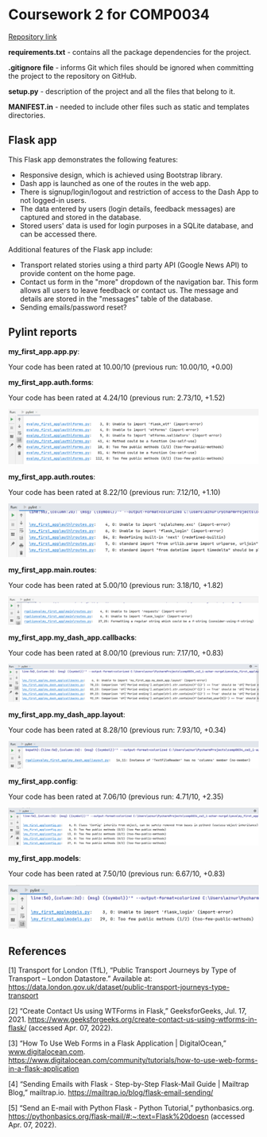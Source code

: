 # Coursework 2 for COMP0034

[Repository link](https://github.com/ucl-comp0035/comp0034_cw2_i-azhar-nurgaliyeva)

**requirements.txt** - contains all the package dependencies for the project.

**.gitignore file** - informs Git which files should be ignored when committing the project to the repository on GitHub.

**setup.py** - description of the project and all the files that belong to it.

**MANIFEST.in** - needed to include other files such as static and templates directories.

## Flask app

This Flask app demonstrates the following features:

- Responsive design, which is achieved using Bootstrap library.
- Dash app is launched as one of the routes in the web app.
- There is signup/login/logout and restriction of access to the Dash App to not logged-in users.
- The data entered by users (login details, feedback messages) are captured and stored in the database.
- Stored users' data is used for login purposes in a SQLite database, and can be accessed there.

Additional features of the Flask app include:

- Transport related stories using a third party API (Google News API) to provide content on the home page.
- Contact us form in the "more" dropdown of the navigation bar. This form allows all users to leave feedback or contact
  us. The message and details are stored in the "messages" table of the database.
- Sending emails/password reset?

## Pylint reports

**my_first_app.app.py**:

Your code has been rated at 10.00/10 (previous run: 10.00/10, +0.00)

**my_first_app.auth.forms**:

Your code has been rated at 4.24/10 (previous run: 2.73/10, +1.52)

![auth_forms](my_first_app/pylint_reports/auth_forms.png)

**my_first_app.auth.routes**:

Your code has been rated at 8.22/10 (previous run: 7.12/10, +1.10)

![auth_routes](my_first_app/pylint_reports/auth_routes.png)

**my_first_app.main.routes**:

Your code has been rated at 5.00/10 (previous run: 3.18/10, +1.82)

![main_routes](my_first_app/pylint_reports/main_routes.png)

**my_first_app.my_dash_app.callbacks**:

Your code has been rated at 8.00/10 (previous run: 7.17/10, +0.83)

![callbacks](my_first_app/pylint_reports/callbacks.png)

**my_first_app.my_dash_app.layout**:

Your code has been rated at 8.28/10 (previous run: 7.93/10, +0.34)

![layout](my_first_app/pylint_reports/layout.png)

**my_first_app.config**:

Your code has been rated at 7.06/10 (previous run: 4.71/10, +2.35)

![config](my_first_app/pylint_reports/config.png)

**my_first_app.models**:

Your code has been rated at 7.50/10 (previous run: 6.67/10, +0.83)

![models](my_first_app/pylint_reports/models.png)

## References

[1] Transport for London (TfL), “Public Transport Journeys by Type of Transport – London Datastore.” Available
at: https://data.london.gov.uk/dataset/public-transport-journeys-type-transport

[2] “Create Contact Us using WTForms in Flask,” GeeksforGeeks, Jul. 17, 2021.
https://www.geeksforgeeks.org/create-contact-us-using-wtforms-in-flask/ (accessed Apr. 07, 2022).

[3] “How To Use Web Forms in a Flask Application | DigitalOcean,” www.digitalocean.com.
https://www.digitalocean.com/community/tutorials/how-to-use-web-forms-in-a-flask-application

[4] “Sending Emails with Flask - Step-by-Step Flask-Mail Guide | Mailtrap Blog,” mailtrap.io.
https://mailtrap.io/blog/flask-email-sending/

[5] “Send an E-mail with Python Flask - Python Tutorial,” pythonbasics.org.
https://pythonbasics.org/flask-mail/#:~:text=Flask%20doesn (accessed Apr. 07, 2022).